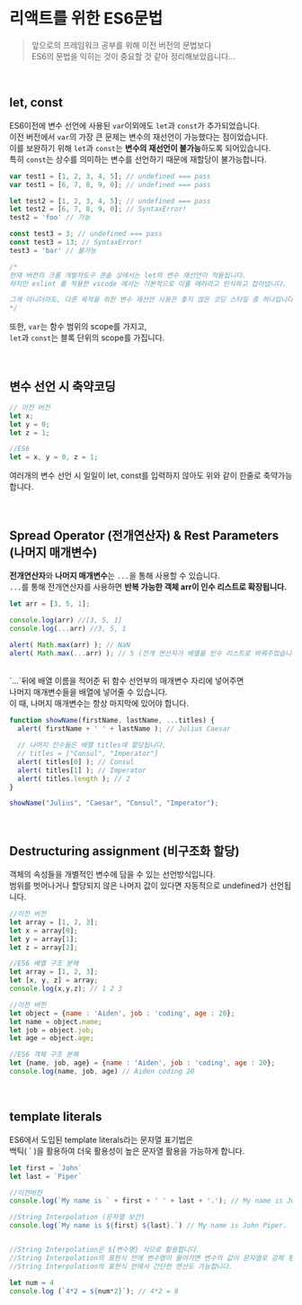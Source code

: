 # 리액트를 위한 ES6문법

> 앞으로의 프레임워크 공부를 위해 이전 버전의 문법보다<br>
ES6의 문법을 익히는 것이 중요할 것 같아 정리해보았읍니다...

<br>

## let, const
ES6이전에 변수 선언에 사용된 `var`이외에도 `let`과 `const`가 추가되었습니다.<br>
이전 버전에서 `var`의 가장 큰 문제는 변수의 재선언이 가능했다는 점이었습니다.<br>
이를 보완하기 위해 `let`과 `const`는 **변수의 재선언이 불가능**하도록 되어있습니다.<br>
특히 `const`는 상수를 의미하는 변수를 선언하기 때문에 재할당이 불가능합니다.

```js
var test1 = [1, 2, 3, 4, 5]; // undefined === pass
var test1 = [6, 7, 8, 9, 0]; // undefined === pass

let test2 = [1, 2, 3, 4, 5]; // undefined === pass
let test2 = [6, 7, 8, 9, 0]; // SyntaxError!
test2 = 'foo' // 가능

const test3 = 3; // undefined === pass
const test3 = 13; // SyntaxError!
test3 = 'bar' // 불가능

/*
현재 버전의 크롬 개발자도구 콘솔 상에서는 let의 변수 재선언이 적용됩니다.
하지만 eslint 를 적용한 vscode 에서는 기본적으로 이를 에러라고 인식하고 잡아냅니다. 

그게 아니더라도, 다른 목적을 위한 변수 재선언 사용은 좋지 않은 코딩 스타일 중 하나입니다.
*/
```
또한, `var`는 함수 범위의 scope를 가지고,<br>
`let`과 `const`는 블록 단위의 scope를 가집니다.

<br>

## 변수 선언 시 축약코딩
```js
// 이전 버전
let x;
let y = 0;
let z = 1;

//ES6
let = x, y = 0, z = 1;
```
여러개의 변수 선언 시 일일이 let, const를 입력하지 않아도 위와 같이 한줄로 축약가능합니다.

<br>

## Spread Operator (전개연산자) & Rest Parameters (나머지 매개변수)
**전개연산자**와 **나머지 매개변수**는 `...`을 통해 사용할 수 있습니다.<br>
`...`를 통해 전개연산자를 사용하면 
**반복 가능한 객체 arr이 인수 리스트로 확장됩니다.**<br>

```js
let arr = [3, 5, 1];

console.log(arr) //[3, 5, 1]
console.log(...arr) //3, 5, 1

alert( Math.max(arr) ); // NaN
alert( Math.max(...arr) ); // 5 (전개 연산자가 배열을 인수 리스트로 바꿔주었습니다.)
```
<br>
`...`뒤에 배열 이름을 적어준 뒤 함수 선언부의 매개변수 자리에 넣어주면<br>
나머지 매개변수들을 배열에 넣어줄 수 있습니다.<br>
이 때, 나머지 매개변수는 항상 마지막에 있어야 합니다.

<br>

```js
function showName(firstName, lastName, ...titles) {
  alert( firstName + ' ' + lastName ); // Julius Caesar

  // 나머지 인수들은 배열 titles에 할당됩니다.
  // titles = ["Consul", "Imperator"]
  alert( titles[0] ); // Consul
  alert( titles[1] ); // Imperator
  alert( titles.length ); // 2
}

showName("Julius", "Caesar", "Consul", "Imperator");
```
<br>

## Destructuring assignment (비구조화 할당)
객체의 속성들을 개별적인 변수에 담을 수 있는 선언방식입니다.<br>
범위를 벗어나거나 할당되지 않은 나머지 값이 있다면 자동적으로 undefined가 선언됩니다.
```js
//이전 버전 
let array = [1, 2, 3];
let x = array[0];
let y = array[1];
let z = array[2];

//ES6 배열 구조 분해
let array = [1, 2, 3];
let [x, y, z] = array;
console.log(x,y,z); // 1 2 3

//이전 버전
let object = {name : 'Aiden', job : 'coding', age : 20};
let name = object.name;
let job = object.job;
let age = object.age;

//ES6 객체 구조 분해
let {name, job, age} = {name : 'Aiden', job : 'coding', age : 20};
console.log(name, job, age) // Aiden coding 20
```
<br>

## template literals
ES6에서 도입된 template literals라는 문자열 표기법은 <br>
백틱( ` )을 활용하여 더욱 활용성이 높은 문자열 활용을 가능하게 합니다.
```js
let first = `John`
let last = `Piper`

//이전버전
console.log(`My name is ` + first + ' ' + last + '.'); // My name is John Piper.

//String Interpolation (문자열 보간)
console.log(`My name is ${first} ${last}.`) // My name is John Piper.


//String Interpolation은 ${변수명} 식으로 활용합니다.
//String Interpolation의 표현식 안에 변수명이 들어가면 변수의 값이 문자열로 강제 형변환됩니다.
//String Interpolation의 표현식 안에서 간단한 연산도 가능합니다.

let num = 4
console.log (`4*2 = ${num*2}`); // 4*2 = 8
```